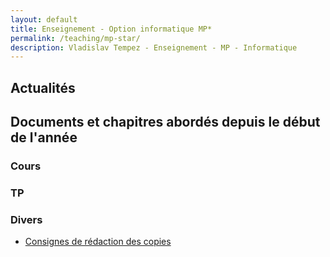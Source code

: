 ```yaml
---
layout: default
title: Enseignement - Option informatique MP* 
permalink: /teaching/mp-star/
description: Vladislav Tempez - Enseignement - MP - Informatique 
---
```

## Actualités
<!-- - Mercredi 18/09 8h-9h Cours en D103 -->
## Documents et chapitres abordés depuis le début de l'année
### Cours
### TP
### Divers
- [Consignes de rédaction des copies](https://nc-lycees.netocentre.fr/s/mHTAr95LAZjoAYP)
